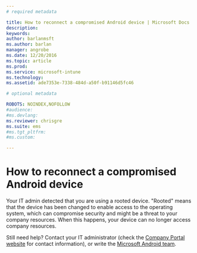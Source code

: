 ```yaml
---
# required metadata

title: How to reconnect a compromised Android device | Microsoft Docs
description:
keywords:
author: barlanmsft
ms.author: barlan
manager: angrobe
ms.date: 12/20/2016
ms.topic: article
ms.prod:
ms.service: microsoft-intune
ms.technology:
ms.assetid: ade7353e-7338-484d-a50f-b91146d5fc46

# optional metadata

ROBOTS: NOINDEX,NOFOLLOW
#audience:
#ms.devlang:
ms.reviewer: chrisgre
ms.suite: ems
#ms.tgt_pltfrm:
#ms.custom:

---
```


# How to reconnect a compromised Android device

Your IT admin detected that you are using a rooted device. "Rooted" means that the device has been changed to enable access to the operating system, which can compromise security and might be a threat to your company resources. When this happens, your device can no longer access company resources.

Still need help? Contact your IT administrator (check the [Company Portal website](http://portal.manage.microsoft.com) for contact information), or write the [Microsoft Android team](mailto:wintunedroidfbk@microsoft.com).
